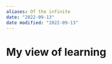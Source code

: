```yaml
---
aliases: Of the infinite 
date: "2022-09-13"
date modified: "2022-09-13"
---
```


# My view of learning
